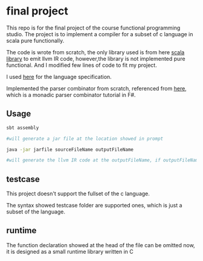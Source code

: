 # final project

This repo is for the final project of the course functional programming studio.
The project is to implement a compiler for a subset of c language in scala pure functionally.

The code is wrote from scratch, the only library used is from here [scala library](https://github.com/mrksr/llvmil) to emit llvm IR code,
however,the library is not implemented pure functional.
And I modified few lines of code to fit my project.

I used [here](https://www2.cs.arizona.edu/~debray/Teaching/CSc453/DOCS/cminusminusspec.html) for the language specification.

Implemented the parser combinator from scratch, referenced from [here](https://fsharpforfunandprofit.com/series/understanding-parser-combinators.html),
which is a monadic parser combinator tutorial in F#.



## Usage
```bash
sbt assembly

#will generate a jar file at the location showed in prompt

java -jar jarfile sourceFileName outputFileName

#will generate the llvm IR code at the outputFileName, if outputFileName is not given, the default name will be test.ll
```

## testcase
This project doesn't support the fullset of the c language.

The syntax showed testcase folder are supported ones, which is just a subset of the language.

## runtime

The function declaration showed at the head of the file can be omitted now, it is designed as a small runtime library written in C
